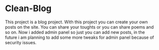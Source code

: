 ﻿# Clean-Blog
This project is a blog project. With this project you can create your own posts on the site. You can share your toughts or you can share poems and so on.
Now i added admin panel so just you can add new posts, in the future i am planning to add some more tweaks for admin panel because of security issues.
